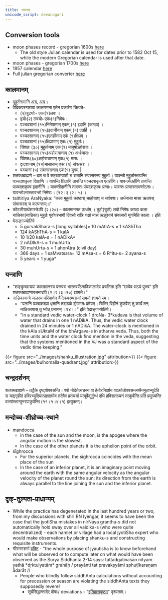 ```yaml
---
title: +मानम्
unicode_script: devanagari
---
```


## Conversion tools
- moon phases record - gregorian 1600s [here](http://astropixels.com/ephemeris/phasescat/phases1601.html) 
  - The old style Julian calendar is used for dates prior to 1582 Oct 15, while the modern Gregorian calendar is used after that date. 
- moon phases - gregorian 1700s	[here](http://astropixels.com/ephemeris/phasescat/phases1701.html)
- 1957 calendar [here](http://www.bsswebsite.me.uk/Daysanddates/indiandate.htm) 	
- Full julian gregorian converter [here](http://www.rosettacalendar.com/)

## कालमानम्
- मुहूर्तनामानि [अत्र](https://imgur.com/Nx2J5VU), [अत्र](https://twitter.com/JoeAgneya/status/923818607154315269)।
- वैदिकपरम्परायां कालगणना एतेन प्रकारेण क्रियते-
    - (२)त्रुट्योः- एकः(१)लवः । 
    - द्वयोः(२) लवयोः-एकः(१)निमेषः। 
    - पञ्चदशानां (१५)निमेषाणाम् एकम् (१) इदानि (काष्ठा) ।
    - पञ्चदशानाम् (१५)इदानीनाम् एकम् (१) एतर्हि । 
    - पञ्चदशानाम् (१५)एतर्हीणाम् एकं (१)क्षिप्रम् । 
    - पञ्चदशानां (१५)क्षिप्राणाम्  एकः (१) मुहूर्तः। 
    - त्रिंशतः (३०) मुहूर्तानाम् एकः(१) मानुषोऽहोरात्रः । 
    - पञ्चदशानाम् (१५)अहोरात्राणाम् (१) अर्धःमासः । 
    - त्रिंशतः(३०)अहोरात्राणाम् एकः(१) मासः । 
    - द्वादशानाम् (१२)मासानाम् एकः (१) संवत्सरः । 
    - पञ्चानां (५) संवत्सराणाम् एकं(१) युगम् |
-  शतपथब्राह्मणे  –  दश च वै सहस्राण्यष्टौ च शतानि संवत्सरस्य मुहूर्ताः। यावन्तो मुहूर्तास्तावन्ति पञ्चदशकृत्वः क्षिप्राणि । यावन्ति क्षिप्राणि तावन्ति पञ्चदशकृत्व एतर्हीणि। यावन्त्येतर्हीणि तावन्ति पञ्चदशकृत्व इदानीनि । यावन्तीदानीनि तावन्तः पंचदशकृत्वः प्राणाः। यावन्तः प्राणास्तावन्तोऽनाः। यावन्तोऽनास्तावन्तो निमेषाः। (१२।३।२। ५) ।
- taittirIya AraNyaka: “कला मुहूर्ताः काष्ठाश् चाहोत्राश् च सर्ववशः। अर्धमासा मासा ऋतवस् संवत्सरश् च कल्पन्ताम्॥”
- कौटलीयार्थशास्त्रेऽपि (२।२०) – कालमानमत ऊर्ध्वम् । तुटो(त्रुटो) लवो निमेषः काष्ठा कला नालिका(नाडिका) मुहूर्तः पूर्वापरभागौ दिवसो रात्रिः पक्षो मास ऋतुरयनं संवत्सरो युगमिति कालाः । इति
- वेदाङ्गज्योतिषे
  - 5 gurvakShara-s [long syllables]= 10 mAtrA-s = 1 kAShTha
  - 124 kAShThA-s = 1 kalA
  - 10 1/20 kalA-s = 1 nADikA*
  - 2 nADIkA-s = 1 muhUrta
  - 30 muhUrta-s = 1 ahorAtra (civil day)
  - 366 days = 1 saMvatsara= 12 mAsa-s = 6 R^itu-s= 2 ayana-s
  - 5 years = 1 yuga*  

## यन्त्राणि
- "शङ्कुच्छायया कालज्ञानस्य परम्परा भारतवर्षेऽनादिकालादेव प्रचलिता इति “छायेव वाऽयं पुरुष” इति  शतपथब्राह्मणावचनादपि (२।२।३।१०) ज्ञायते।"
- नाडिकायन्त्रे जलस्य परिमाणेन वैदिकपरम्परायां समयो ज्ञायते स्म।
  - "पलानि पञ्चाशदपां धृतानि तदाढकं द्रोणमतः प्रमेयम्। त्रिभिर् विहीनं कुडवैस् तु कार्यं तन् नाडिकायास् तु भवेत् प्रमाणम् ।२४।।" इति वेदाङ्गज्योतिषे।
  - "In a standard vedic water-clock 1 droNa- 3*kudava is that volume of water that drains in one 1 nADikA. Thus, the vedic water clock drained in 24 minutes or 1 nADikA. The water-clock is mentioned in the kAla sUktaM of the bhArgava-s in atharva veda. Thus, both the time units and the water clock find mention in the veda, suggesting that the systems mentioned in the VJ was a standard aspect of the vedic time keeping."

{{< figure src="../images/shanku_illustration.jpg" attribution>}}
{{< figure src="../images/bulhomalla-quadrant.jpg" attribution>}}

## चन्द्रदर्शनम्
शतपथब्राह्मणे – तद्धैके दृष्ट्वोपवसन्ति। श्वो नोदेतेत्यभ्रस्य वा हेतोरनिर्ज्ञाय वाऽथोतोपवसन्त्यथैनमुताभ्युदेति स यद्यगृहीतं हविरभ्युदियात्प्रज्ञातमेव तदेषैव व्रतचर्या यत्पूर्वेद्युर्दुग्धं दधि हविरातञ्चनं तत्कुर्वन्ति प्रति प्रमुञ्चन्ति वत्सांस्तान्पुनरपाकुर्वन्ति (११।१।४।१) इत्युक्तम्।

## मन्दोच्च-शीघ्रोच्च-स्थाने
- mandocca
  - in the case of the sun and the moon, is the apogee where the angular motion is the slowest.
  - In the case of the other planets it is the aphelion point of the orbit. 
- śīghrocca
  - For the superior planets, the śīghrocca coincides with the mean place of the sun
  - In the case of an inferior planet, it is an imaginary point moving around the earth with the same angular velocity as the angular velocity of the planet round the sun; its direction from the earth is always parallel to the line joining the sun and the inferior planet.

## दृक्-तुल्यता-प्राधान्यम्
- While the practice has degenerated in the last hundred years or two, from my discussions with shrI RN Iyengar, it seems to have been the case that the jyotiSha mistakes in nirNaya grantha-s did not automatically hold sway over all vaidika-s (who were quite decentralized) - each hamlet or village had a local jyotiSha expert who would make observations by placing shanku-s and constructing requisite instruments.
- श्रीरमणशर्मा [वक्ति](https://groups.yahoo.com/neo/groups/swisseph/conversations/topics/6581) \- "the whole purpose of jyautisha is to know beforehand what will be observed or to compute later on what would have been observed as the Surya Siddhanta 2-14 says: tattadgativaśān nityam yathā \*dṛktulyatām\* grahāḥ / prayānti tat pravakṣyāmi sphuṭīkaraṇam ādarāt // 
  - People who blindly follow siddhAnta calculations without accounting for precession or season are violating the siddhAnta texts they supposedly revere!
    - सूर्यसिद्धान्तादेर् दोषाः/ deviations - "[इतिहासपृष्ठम्](../history/)" दृश्यताम्।
